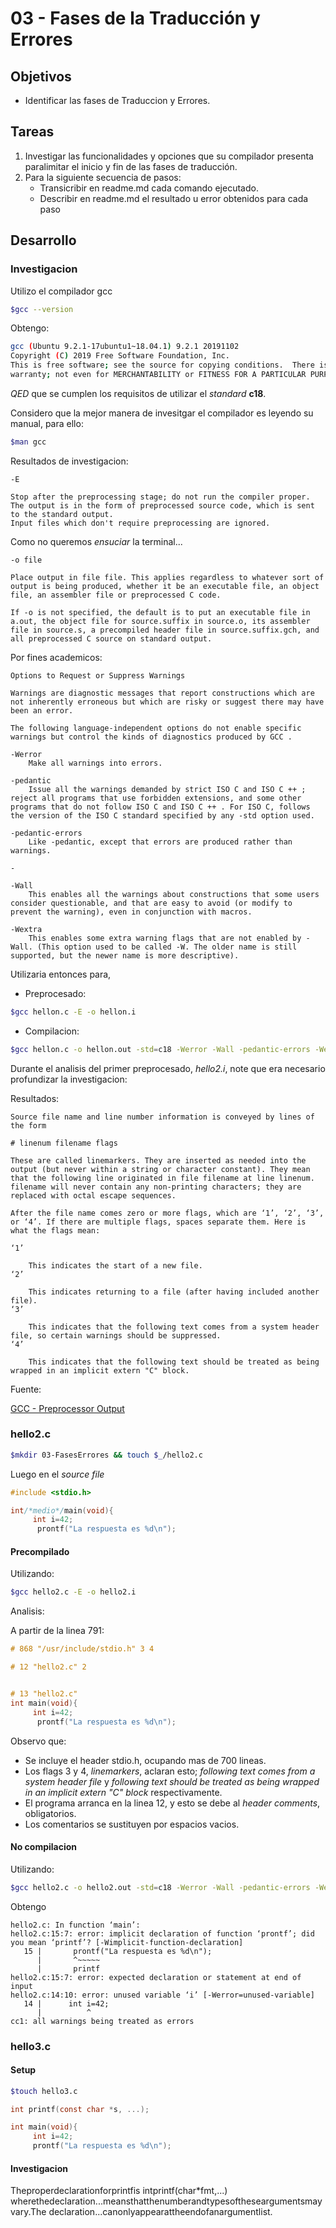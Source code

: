 # 03 - Fases de la Traducción y Errores

## Objetivos

- Identificar las fases de Traduccion y Errores.

## Tareas

1. Investigar  las  funcionalidades  y  opciones  que  su  compilador  presenta  paralimitar el inicio y fin de las fases de traducción.
2. Para la siguiente secuencia de pasos:
   - Transicribir en readme.md cada comando ejecutado.
   - Describir en readme.md el resultado u error obtenidos para cada paso

## Desarrollo

### Investigacion

Utilizo el compilador gcc

```bash
$gcc --version
```

Obtengo:

```bash
gcc (Ubuntu 9.2.1-17ubuntu1~18.04.1) 9.2.1 20191102
Copyright (C) 2019 Free Software Foundation, Inc.
This is free software; see the source for copying conditions.  There is NO
warranty; not even for MERCHANTABILITY or FITNESS FOR A PARTICULAR PURPOSE.
```

*QED* que se cumplen los requisitos de utilizar el *standard* **c18**.

Considero que la mejor manera de invesitgar el compilador es leyendo su manual, para ello:

```bash
$man gcc
```

Resultados de investigacion:

```
-E

Stop after the preprocessing stage; do not run the compiler proper. The output is in the form of preprocessed source code, which is sent to the standard output.
Input files which don't require preprocessing are ignored.
```

Como no queremos *ensuciar* la terminal...

```
-o file

Place output in file file. This applies regardless to whatever sort of output is being produced, whether it be an executable file, an object file, an assembler file or preprocessed C code.

If -o is not specified, the default is to put an executable file in a.out, the object file for source.suffix in source.o, its assembler file in source.s, a precompiled header file in source.suffix.gch, and all preprocessed C source on standard output. 
```

Por fines academicos:

```
Options to Request or Suppress Warnings

Warnings are diagnostic messages that report constructions which are not inherently erroneous but which are risky or suggest there may have been an error.

The following language-independent options do not enable specific warnings but control the kinds of diagnostics produced by GCC .
```

```
-Werror
    Make all warnings into errors.
```

```
-pedantic
    Issue all the warnings demanded by strict ISO C and ISO C ++ ; reject all programs that use forbidden extensions, and some other programs that do not follow ISO C and ISO C ++ . For ISO C, follows the version of the ISO C standard specified by any -std option used.

-pedantic-errors
    Like -pedantic, except that errors are produced rather than warnings.

-
```

```
-Wall
    This enables all the warnings about constructions that some users consider questionable, and that are easy to avoid (or modify to prevent the warning), even in conjunction with macros.
```

```
-Wextra
    This enables some extra warning flags that are not enabled by -Wall. (This option used to be called -W. The older name is still supported, but the newer name is more descriptive).
```

Utilizaria entonces para,

- Preprocesado:

```bash
$gcc hellon.c -E -o hellon.i
```

- Compilacion:
  
```bash
$gcc hellon.c -o hellon.out -std=c18 -Werror -Wall -pedantic-errors -Wextra
```

Durante el analisis del primer preprocesado, *hello2.i*, note que era necesario profundizar la investigacion:

Resultados:

```
Source file name and line number information is conveyed by lines of the form

# linenum filename flags

These are called linemarkers. They are inserted as needed into the output (but never within a string or character constant). They mean that the following line originated in file filename at line linenum. filename will never contain any non-printing characters; they are replaced with octal escape sequences.

After the file name comes zero or more flags, which are ‘1’, ‘2’, ‘3’, or ‘4’. If there are multiple flags, spaces separate them. Here is what the flags mean:

‘1’

    This indicates the start of a new file. 
‘2’

    This indicates returning to a file (after having included another file). 
‘3’

    This indicates that the following text comes from a system header file, so certain warnings should be suppressed. 
‘4’

    This indicates that the following text should be treated as being wrapped in an implicit extern "C" block. 

```

Fuente:

[GCC - Preprocessor Output](https://gcc.gnu.org/onlinedocs/cpp/Preprocessor-Output.html)

### hello2.c

```bash
$mkdir 03-FasesErrores && touch $_/hello2.c
```

Luego en el *source file*

```c
#include <stdio.h>

int/*medio*/main(void){
     int i=42;
      prontf("La respuesta es %d\n");
```

#### Precompilado

Utilizando:

```bash
$gcc hello2.c -E -o hello2.i
```

Analisis:

A partir de la linea 791:

```c
# 868 "/usr/include/stdio.h" 3 4

# 12 "hello2.c" 2


# 13 "hello2.c"
int main(void){
     int i=42;
      prontf("La respuesta es %d\n");
```

Observo que:

- Se incluye el header stdio.h, ocupando mas de 700 lineas.
- Los flags 3 y 4, *linemarkers*, aclaran esto; *following text comes from a system header file* y *following text should be treated as being wrapped in an implicit extern "C" block* respectivamente.
- El programa arranca en la linea 12, y esto se debe al *header comments*, obligatorios.
- Los comentarios se sustituyen por espacios vacios.

#### No compilacion

Utilizando:

```bash
$gcc hello2.c -o hello2.out -std=c18 -Werror -Wall -pedantic-errors -Wextra
```
Obtengo

```
hello2.c: In function ‘main’:
hello2.c:15:7: error: implicit declaration of function ‘prontf’; did you mean ‘printf’? [-Wimplicit-function-declaration]
   15 |       prontf("La respuesta es %d\n");
      |       ^~~~~~
      |       printf
hello2.c:15:7: error: expected declaration or statement at end of input
hello2.c:14:10: error: unused variable ‘i’ [-Werror=unused-variable]
   14 |      int i=42;
      |          ^
cc1: all warnings being treated as errors
```

### hello3.c

#### Setup

```bash
$touch hello3.c
```

```c
int printf(const char *s, ...);

int main(void){
     int i=42;
     prontf("La respuesta es %d\n");
```

#### Investigacion

>
Theproperdeclarationforprintfis
intprintf(char*fmt,...)
wherethedeclaration...meansthatthenumberandtypesoftheseargumentsmayvary.The
declaration...canonlyappearattheendofanargumentlist.

